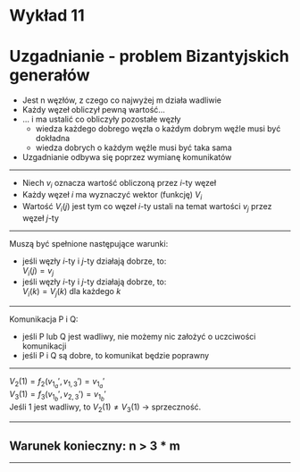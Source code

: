 # Wykład 11 

# Uzgadnianie - problem Bizantyjskich generałów
- Jest n węzłów, z czego co najwyżej m działa wadliwie
- Każdy węzeł obliczył pewną wartość...
- ... i ma ustalić co obliczyły pozostałe węzły
	- wiedza każdego dobrego węzła o każdym dobrym węźle musi być dokładna
	- wiedza dobrych o każdym węźle musi być taka sama
- Uzgadnianie odbywa się poprzez wymianę komunikatów

---

- Niech $v_i$ oznacza wartość obliczoną przez $i$-ty węzeł
- Każdy węzeł $i$ ma wyznaczyć wektor (funkcję) $V_i$
- Wartość $V_i(j)$ jest tym co węzeł $i$-ty ustali na temat wartości $v_j$ przez węzeł $j$-ty

---

Muszą być spełnione następujące warunki:
- jeśli węzły $i$-ty i $j$-ty działają dobrze, to: \
	$V_i(j) = v_j$
- jeśli węzły $i$-ty i $j$-ty działają dobrze, to: \
	$V_i(k) = V_j(k)$ dla każdego $k$

---

Komunikacja P i Q:
- jeśli P lub Q jest wadliwy, nie możemy nic założyć o uczciwości komunikacji
- jeśli P i Q są dobre, to komunikat będzie poprawny

---

$V_2(1) = f_2(v_{1_a}', v_{1,3}') = v_{1_a}'$ \
$V_3(1) = f_3(v_{1_b}', v_{2,3}') = v_{1_b}'$ \
Jeśli $1$ jest wadliwy, to $V_2(1) \neq V_3(1)$ -> sprzeczność.

---

## Warunek konieczny: n > 3 * m

---



